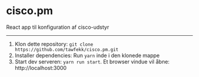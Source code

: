 
# cisco.pm
React app til konfiguration af cisco-udstyr

---

<ol>
   <li>Klon dette repository: <code>git clone https://github.com/tawfekk/cisco.pm.git</code></li>
   <li>Installer dependencies: Run <code>yarn</code> inde i den klonede mappe</li>
   <li>Start dev serveren: <code>yarn run start</code>. Et browser vindue vil åbne: http://localhost:3000</li>
</ol>
